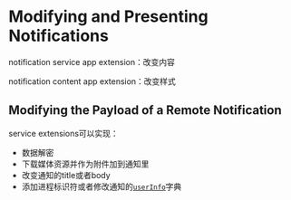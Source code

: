# Modifying and Presenting Notifications

notification service app extension：改变内容

notification content app extension：改变样式

## Modifying the Payload of a Remote Notification

service extensions可以实现：

* 数据解密
* 下载媒体资源并作为附件加到通知里 
* 改变通知的title或者body
* 添加进程标识符或者修改通知的[`userInfo`](https://developer.apple.com/documentation/usernotifications/unnotificationcontent/1649869-userinfo)字典



